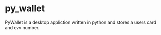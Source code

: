 # py_wallet
PyWallet is a desktop appliction written in python and stores a users card and cvv number. 
